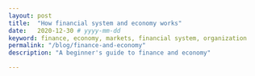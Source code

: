 ```yaml
---
layout: post
title:  "How financial system and economy works"
date:   2020-12-30 # yyyy-mm-dd
keyword: finance, economy, markets, financial system, organization    
permalink: "/blog/finance-and-economy"
description: "A beginner's guide to finance and economy"

---
```

